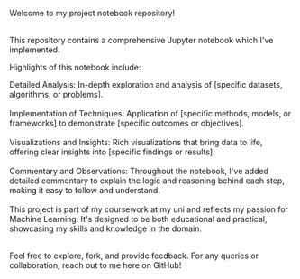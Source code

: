 Welcome to my project notebook repository! <br><br>

This repository contains a comprehensive Jupyter notebook which I've implemented.

Highlights of this notebook include:

Detailed Analysis: In-depth exploration and analysis of [specific datasets, algorithms, or problems]. <br><br>
Implementation of Techniques: Application of [specific methods, models, or frameworks] to demonstrate [specific outcomes or objectives]. <br><br>
Visualizations and Insights: Rich visualizations that bring data to life, offering clear insights into [specific findings or results].<br><br>
Commentary and Observations: Throughout the notebook, I've added detailed commentary to explain the logic and reasoning behind each step, making it easy to follow and understand.<br><br>
This project is part of my coursework at my uni and reflects my passion for Machine Learning. It's designed to be both educational and practical, showcasing my skills and knowledge in the domain. <br><br>

Feel free to explore, fork, and provide feedback. For any queries or collaboration, reach out to me here on GitHub!

